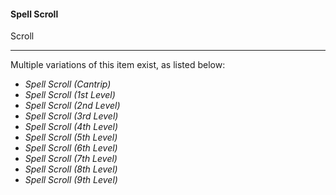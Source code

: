 #### Spell Scroll

Scroll

---

Multiple variations of this item exist, as listed below:

- *Spell Scroll (Cantrip)*
- *Spell Scroll (1st Level)*
- *Spell Scroll (2nd Level)*
- *Spell Scroll (3rd Level)*
- *Spell Scroll (4th Level)*
- *Spell Scroll (5th Level)*
- *Spell Scroll (6th Level)*
- *Spell Scroll (7th Level)*
- *Spell Scroll (8th Level)*
- *Spell Scroll (9th Level)*